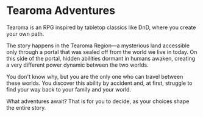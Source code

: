 # Tearoma Adventures
Tearoma is an RPG inspired by tabletop classics like DnD, where you create your own path.

The story happens in the Tearoma Region—a mysterious land accessible only through a portal that was sealed off from the world we live in today. On this side of the portal, hidden abilities dormant in humans awaken, creating a very different power dynamic between the two worlds.

You don't know why, but you are the only one who can travel between these worlds. You discover this ability by accident and, at first, struggle to find your way back to your family and your world.

What adventures await? That is for you to decide, as your choices shape the entire story.
